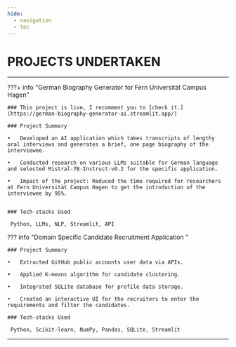 ```yaml
---
hide:
  - navigation
  - toc
---
```


# PROJECTS UNDERTAKEN

---

???+ info "German Biography Generator for Fern Universität Campus Hagen"

    ### This project is live, I recomment you to [check it.](https://german-biography-generator-ai.streamlit.app/)
    
    ### Project Summary

    •	Developed an AI application which takes transcripts of lengthy oral interviews and generates a brief, one page biography of the interviewee.

    •	Conducted research on various LLMs suitable for German language and selected Mistral-7B-Instruct-v0.2 for the specific application.

    •	Impact of the project: Reduced the time required for researchers at Fern Universität Campus Hagen to get the introduction of the interviewee by 95%. 


    ### Tech-stacks Used

     Python, LLMs, NLP, Streamlit, API

??? info "Domain Specific Candidate Recruitment Application "

    ### Project Summary

    •	Extracted GitHub public accounts user data via APIs.

    •	Applied K-means algorithm for candidate clustering.

    •	Integrated SQLite database for profile data storage.

    •	Created an interactive UI for the recruiters to enter the requirements and filter the candidates.

    ### Tech-stacks Used

     Python, Scikit-learn, NumPy, Pandas, SQLite, Streamlit
 
---

<!-- [ Back to Home](./index.md){ .md-button } -->
